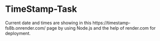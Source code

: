 <h1>TimeStamp-Task</h1>
Current date and times are showing in this https://timestamp-fs8b.onrender.com/ page by using Node.js and the help of render.com for deployment.
